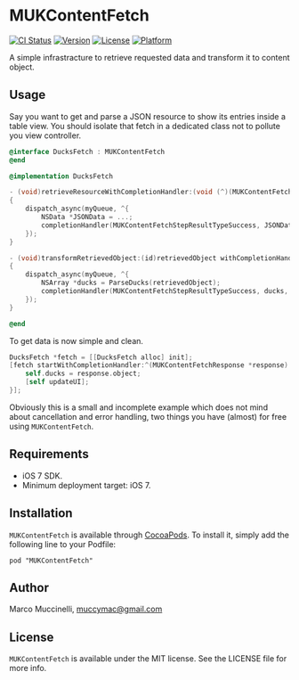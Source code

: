 # MUKContentFetch

[![CI Status](http://img.shields.io/travis/muccy/MUKContentFetch.svg?style=flat)](https://travis-ci.org/muccy/MUKContentFetch)
[![Version](https://img.shields.io/cocoapods/v/MUKContentFetch.svg?style=flat)](http://cocoadocs.org/docsets/MUKContentFetch)
[![License](https://img.shields.io/cocoapods/l/MUKContentFetch.svg?style=flat)](http://cocoadocs.org/docsets/MUKContentFetch)
[![Platform](https://img.shields.io/cocoapods/p/MUKContentFetch.svg?style=flat)](http://cocoadocs.org/docsets/MUKContentFetch)

A simple infrastracture to retrieve requested data and transform it to content object.

## Usage

Say you want to get and parse a JSON resource to show its entries inside a table view. You should isolate that fetch in a dedicated class not to pollute you view controller.

```objective-c
@interface DucksFetch : MUKContentFetch
@end

@implementation DucksFetch

- (void)retrieveResourceWithCompletionHandler:(void (^)(MUKContentFetchStepResultType resultType, id retrievedObject, NSError *error))completionHandler
{
	dispatch_async(myQueue, ^{
		NSData *JSONData = ...;
		completionHandler(MUKContentFetchStepResultTypeSuccess, JSONData, nil);
	});
}

- (void)transformRetrievedObject:(id)retrievedObject withCompletionHandler:(void (^)(MUKContentFetchStepResultType resultType, id transformedObject, NSError *error))completionHandler
{
	dispatch_async(myQueue, ^{
		NSArray *ducks = ParseDucks(retrievedObject);
		completionHandler(MUKContentFetchStepResultTypeSuccess, ducks, nil);
	});
}

@end
```
	
To get data is now simple and clean.

```objective-c
DucksFetch *fetch = [[DucksFetch alloc] init];
[fetch startWithCompletionHandler:^(MUKContentFetchResponse *response) {
	self.ducks = response.object;
	[self updateUI];
}];
```
	
Obviously this is a small and incomplete example which does not mind about cancellation and error handling, two things you have (almost) for free using `MUKContentFetch`.

## Requirements

* iOS 7 SDK.
* Minimum deployment target: iOS 7.

## Installation

`MUKContentFetch` is available through [CocoaPods](http://cocoapods.org). To install
it, simply add the following line to your Podfile:

    pod "MUKContentFetch"

## Author

Marco Muccinelli, muccymac@gmail.com

## License

`MUKContentFetch` is available under the MIT license. See the LICENSE file for more info.
